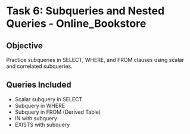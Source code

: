 # Task 6: Subqueries and Nested Queries - Online_Bookstore

## Objective
Practice subqueries in SELECT, WHERE, and FROM clauses using scalar and correlated subqueries.

## Queries Included
- Scalar subquery in SELECT
- Subquery in WHERE
- Subquery in FROM (Derived Table)
- IN with subquery
- EXISTS with subquery
